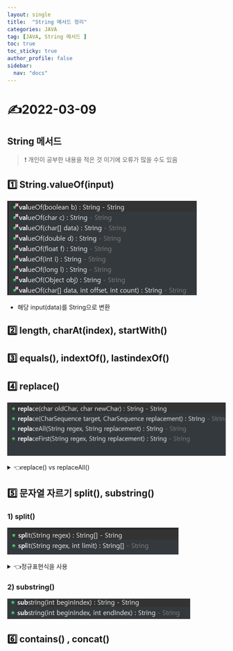 ```yaml
---
layout: single
title:  "String 메서드 정리"
categories: JAVA
tag: [JAVA, String 메서드 ]
toc: true
toc_sticky: true
author_profile: false
sidebar:
  nav: "docs"
---
```


# ✍2022-03-09

## String 메서드

<!--Quote-->
> ❗ 개인이 공부한 내용을 적은 것 이기에 오류가 많을 수도 있음



## 1️⃣ String.valueOf(input)

<script src="https://gist.github.com/kimyeong96/feb9238bf3955046093da56ff1eac856.js"></script>

![1.png](/assets/images/posts/2022-03-09/1.png)

- 해당 input(data)를 String으로 변환

## **2️⃣ length, charAt(index), startWith()**

<script src="https://gist.github.com/kimyeong96/fb2841949140a64c320cea41f5e51b06.js"></script>

## 3️⃣ equals(), indextOf(), lastindexOf()

<script src="https://gist.github.com/kimyeong96/3015aec5af90a09703e2501eb28033f9.js"></script>

## 4️⃣ replace()

<script src="https://gist.github.com/kimyeong96/4cf17af0983d8efa5cf416ad3cc9d497.js"></script>

![2.png](/assets/images/posts/2022-03-09/2.png)

<details>
<summary>👈replace() vs replaceAll() </summary>
<div markdown="1">
[https://jamesdreaming.tistory.com/85](https://jamesdreaming.tistory.com/85)
</div>
</details>


## 5️⃣ 문자열 자르기 split(), substring()

### 1)  split()

<script src="https://gist.github.com/kimyeong96/f9c6bc56737d49a4deacab8323eecaec.js"></script>

![3.png](/assets/images/posts/2022-03-09/3.png)


<details>
<summary>👈정규표현식을 사용 </summary>
<div markdown="1">
[https://codechacha.com/ko/java-regex/](https://codechacha.com/ko/java-regex/)
</div>
</details>


### 2)  substring()

<script src="https://gist.github.com/kimyeong96/2f314edd2bbe8ce2a3f8326339527059.js"></script>

![4.png](/assets/images/posts/2022-03-09/4.png)

## 6️⃣ contains() , concat()

<script src="https://gist.github.com/kimyeong96/138a67ac3a0b26d67164053e012e0297.js"></script>